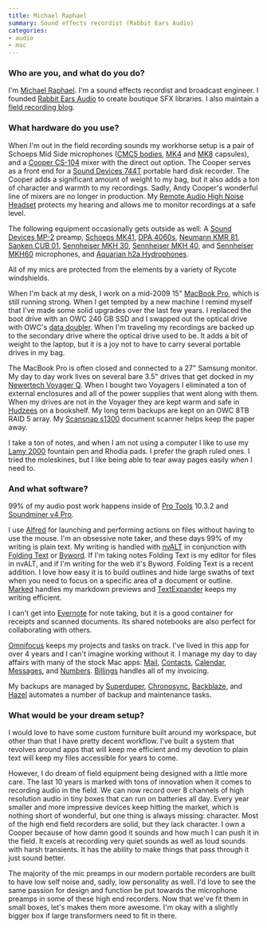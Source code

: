 ```yaml
---
title: Michael Raphael
summary: Sound effects recordist (Rabbit Ears Audio)
categories:
- audio
- mac
---
```


### Who are you, and what do you do?

I'm [Michael Raphael](http://twitter.com/sepulchra "Michael's Twitter account."). I'm a sound effects recordist and broadcast engineer. I founded [Rabbit Ears Audio](http://rabbitearsaudio.com "Michael's SFX company.") to create boutique SFX libraries. I also maintain a [field recording blog](http://sepulchra.com/blog "Michael's weblog").

### What hardware do you use?

When I'm out in the field recording sounds my workhorse setup is a pair of Schoeps Mid Side microphones ([CMC5 bodies][cmc-5-ug], [MK4][mk-4] and [MK8][mk-8] capsules), and a [Cooper CS-104][cs-104] mixer with the direct out option. The Cooper serves as a front end for a [Sound Devices 744T][744t] portable hard disk recorder. The Cooper adds a significant amount of weight to my bag, but it also adds a ton of character and warmth to my recordings. Sadly, Andy Cooper's wonderful line of mixers are no longer in production. My [Remote Audio High Noise Headset][hn-7506] protects my hearing and allows me to monitor recordings at a safe level.

The following equipment occasionally gets outside as well: A [Sound Devices MP-2][mp-2] preamp, [Schoeps MK41][mk-41], [DPA 4060s][4060], [Neumann KMR 81][kmr-81-i], [Sanken CUB 01][cub-01], [Sennheiser MKH 30][mkh-30], [Sennheiser MKH 40][mkh-40], and [Sennheiser MKH60][mkh-60] microphones, and [Aquarian h2a Hydrophones][h2a-xlr].

All of my mics are protected from the elements by a variety of Rycote windshields.

When I'm back at my desk, I work on a mid-2009 15" [MacBook Pro][macbook-pro], which is still running strong. When I get tempted by a new machine I remind myself that I've made some solid upgrades over the last few years. I replaced the boot drive with an OWC 240 GB SSD and I swapped out the optical drive with OWC's [data doubler][data-doubler]. When I'm traveling my recordings are backed up to the secondary drive where the optical drive used to be. It adds a bit of weight to the laptop, but it is a joy not to have to carry several portable drives in my bag. 

The MacBook Pro is often closed and connected to a 27" Samsung monitor. My day to day work lives on several bare 3.5" drives that get docked in my [Newertech Voyager Q][voyager-q]. When I bought two Voyagers I eliminated a ton of external enclosures and all of the power supplies that went along with them. When my drives are not in the Voyager they are kept warm and safe in [Hudzees][hudzee] on a bookshelf. My long term backups are kept on an OWC 8TB RAID 5 array. My [Scansnap s1300][scansnap-s1300] document scanner helps keep the paper away.

I take a ton of notes, and when I am not using a computer I like to use my [Lamy 2000][2000] fountain pen and Rhodia pads. I prefer the graph ruled ones. I tried the moleskines, but I like being able to tear away pages easily when I need to.

### And what software?

99% of my audio post work happens inside of [Pro Tools][pro-tools] 10.3.2 and [Soundminer v4 Pro][v4pro].

I use [Alfred][] for launching and performing actions on files without having to use the mouse. I'm an obsessive note taker, and these days 99% of my writing is plain text. My writing is handled with [nvALT][] in conjunction with [Folding Text][foldingtext] or [Byword][]. If I'm taking notes Folding Text is my editor for files in nvALT, and if I'm writing for the web it's Byword. Folding Text is a recent addition. I love how easy it is to build outlines and hide large swaths of text when you need to focus on a specific area of a document or outline. [Marked][] handles my markdown previews and [TextExpander][] keeps my writing efficient. 

I can't get into [Evernote][] for note taking, but it is a good container for receipts and scanned documents. Its shared notebooks are also perfect for collaborating with others.

[Omnifocus][] keeps my projects and tasks on track. I've lived in this app for over 4 years and I can't imagine working without it. I manage my day to day affairs with many of the stock Mac apps: [Mail][], [Contacts][address-book], [Calendar][ical], [Messages][], and [Numbers][]. [Billings][] handles all of my invoicing.

My backups are managed by [Superduper][], [Chronosync][], [Backblaze][], and [Hazel][] automates a number of backup and maintenance tasks.

### What would be your dream setup?

I would love to have some custom furniture built around my workspace, but other than that I have pretty decent workflow. I've built a system that revolves around apps that will keep me efficient and my devotion to plain text will keep my files accessible for years to come. 

However, I do dream of field equipment being designed with a little more care. The last 10 years is marked with tons of innovation when it comes to recording audio in the field. We can now record over 8 channels of high resolution audio in tiny boxes that can run on batteries all day. Every year smaller and more impressive devices keep hitting the market, which is nothing short of wonderful, but one thing is always missing: character. Most of the high end field recorders are solid, but they lack character. I own a Cooper because of how damn good it sounds and how much I can push it in the field. It excels at recording very quiet sounds as well as loud sounds with harsh transients. It has the ability to make things that pass through it just sound better. 

The majority of the mic preamps in our modern portable recorders are built to have low self noise and, sadly, low personality as well. I'd love to see the same passion for design and function be put towards the microphone preamps in some of these high end recorders. Now that we've fit them in small boxes, let's makes them more awesome. I'm okay with a slightly bigger box if large transformers need to fit in there.

[2000]: https://www.lamyusa.com/us_en/fountain-pen-lamy-2000.html "A fountain pen."
[4060]: https://www.dpamicrophones.com/en/products.aspx?c=Item&item=24035 "An omnidirectional microphone."
[744t]: https://www.sounddevices.com/products/744t/ "A four-channel recorder."
[address-book]: https://support.apple.com/en-us/HT201728 "A contacts application included with Mac OS X."
[alfred]: https://www.alfredapp.com/ "A launcher app for the Mac."
[backblaze]: https://www.backblaze.com/cloud-backup.html "Online backup."
[billings]: https://www.marketcircle.com/billingspro/ "Time billing software for the Mac."
[byword]: https://bywordapp.com/ "A full-screen writing tool for the Mac."
[chronosync]: https://www.econtechnologies.com/chronosync/overview.html "A synchronising and backup tool for the Mac."
[cmc-5-ug]: https://schoeps.de/en/products/cmc5 "A microphone amplifier."
[cs-104]: http://www.coopersound.com/cs104.htm "A four-channel mixer."
[cub-01]: http://www.sanken-mic.com/en/product/product.cfm/1.1005000 "A boundary microphone."
[data-doubler]: https://eshop.macsales.com/shop/drive_bracket/datadoubler/ "A drive bracket for adding a second drive to a Mac."
[evernote]: https://evernote.com/ "Online software for capturing notes."
[foldingtext]: http://www.foldingtext.com/ "A unique text editor for the Mac."
[h2a-xlr]: http://www.aquarianaudio.com/h2a-xlr-hydrophone.html "A hydrophone."
[hazel]: https://www.noodlesoft.com/ "A file organiser/housekeeper for the Mac."
[hn-7506]: https://www.remoteaudio.com/high_noise_headset/ "High noise environment headphones."
[hudzee]: https://hudzee.myshopify.com/ "A storage container for bare external hard drives."
[ical]: https://en.wikipedia.org/wiki/Calendar_(Apple) "The calendar software included with macOS."
[kmr-81-i]: http://www.neumann.com/?lang=en&id=current_microphones&cid=kmr81i_description "A shotgun microphone."
[macbook-pro]: https://www.apple.com/macbook-pro/ "A laptop."
[mail]: https://en.wikipedia.org/wiki/Mail_(application) "The default Mac OS X mail client."
[marked]: https://marked2app.com/ "A Markdown preview tool for Mac text editors."
[messages]: https://en.wikipedia.org/wiki/Messages_(application) "A chat client for Mac."
[mk-41]: https://schoeps.de/en/products/mk41 "A microphone capsule."
[mk-4]: https://schoeps.de/en/products/mk4 "A microphone capsule."
[mk-8]: https://schoeps.de/en/products/mk8 "A microphone capsule."
[mkh-30]: https://en-us.sennheiser.com/studio-condenser-microphone-soloists-instrument-mkh-30-p48 "A condenser microphone."
[mkh-40]: https://en-us.sennheiser.com/cardioid-condenser-microphone-mkh-40-p48 "A pressure gradient microphone."
[mkh-60]: https://en-us.sennheiser.com/short-gun-microphone-film-reporting-mkh-60-1 "A shotgun microphone."
[mp-2]: https://www.sounddevices.com/products/mp2/ "A microphone preamp."
[numbers]: https://www.apple.com/numbers/ "A spreadsheet application for the Mac."
[nvalt]: https://brettterpstra.com/projects/nvalt/ "A fork of Notational Velocity with extra features."
[omnifocus]: https://www.omnigroup.com/omnifocus/ "Task management software for the Mac."
[pro-tools]: https://www.avid.com/US/products/Pro-Tools-8-Software "Audio editing and processing software."
[scansnap-s1300]: https://www.fujitsu.com/us/services/computing/peripherals/scanners/scansnap/s1300.html "A portable scanner."
[superduper]: http://shirt-pocket.com/SuperDuper/SuperDuperDescription.html "An excellent Mac backup/cloning application."
[textexpander]: https://smilesoftware.com/textexpander "A Mac app for adding custom abbreviations for often-used text."
[v4pro]: https://store.soundminer.com/macintosh-products/soundminer-v4pro-mac-osx.html "A digital audio asset manager."
[voyager-q]: https://www.newertech.com/products/voyagerq.php "A hard drive docking system."
